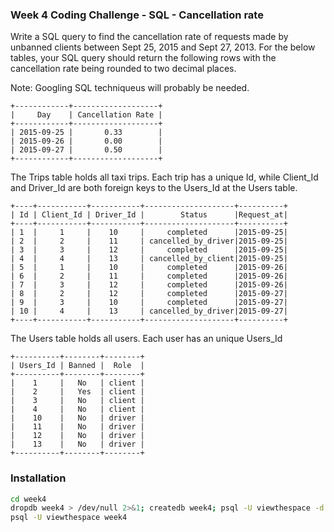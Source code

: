 ### Week 4 Coding Challenge - SQL - Cancellation rate

Write a SQL query to find the cancellation rate of requests made by unbanned clients between Sept 25, 2015 and Sept 27, 2013. For the below tables, your SQL query should return the following rows with the cancellation rate being rounded to two decimal places.

Note: Googling SQL techniqueus will probably be needed.

```
+------------+-------------------+
|     Day    | Cancellation Rate |
+------------+-------------------+
| 2015-09-25 |       0.33        |
| 2015-09-26 |       0.00        |
| 2015-09-27 |       0.50        |
+------------+-------------------+
```


The Trips table holds all taxi trips. Each trip has a unique Id, while Client_Id and Driver_Id are both foreign keys to the Users_Id at the Users table.

```
+----+-----------+-----------+--------------------+----------+
| Id | Client_Id | Driver_Id |        Status      |Request_at|
+----+-----------+-----------+--------------------+----------+
| 1  |     1     |    10     |     completed      |2015-09-25|
| 2  |     2     |    11     | cancelled_by_driver|2015-09-25|
| 3  |     3     |    12     |     completed      |2015-09-25|
| 4  |     4     |    13     | cancelled_by_client|2015-09-25|
| 5  |     1     |    10     |     completed      |2015-09-26|
| 6  |     2     |    11     |     completed      |2015-09-26|
| 7  |     3     |    12     |     completed      |2015-09-26|
| 8  |     2     |    12     |     completed      |2015-09-27|
| 9  |     3     |    10     |     completed      |2015-09-27| 
| 10 |     4     |    13     | cancelled_by_driver|2015-09-27|
+----+-----------+-----------+--------------------+----------+
```

The Users table holds all users. Each user has an unique Users_Id

```
+----------+--------+--------+
| Users_Id | Banned |  Role  |
+----------+--------+--------+
|    1     |   No   | client |
|    2     |   Yes  | client |
|    3     |   No   | client |
|    4     |   No   | client |
|    10    |   No   | driver |
|    11    |   No   | driver |
|    12    |   No   | driver |
|    13    |   No   | driver |
+----------+--------+--------+
```
### Installation
``` Bash
cd week4
dropdb week4 > /dev/null 2>&1; createdb week4; psql -U viewthespace -d week4 -f ./public.sql
psql -U viewthespace week4
```
